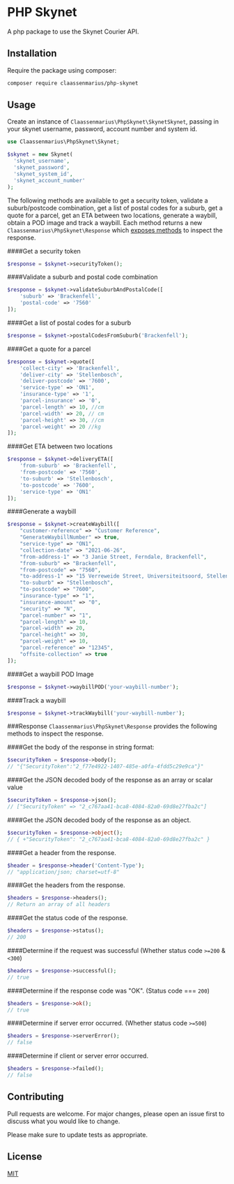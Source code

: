 # PHP Skynet

A php package to use the Skynet Courier API.

## Installation

Require the package using composer:
```bash
composer require claassenmarius/php-skynet
```

## Usage

Create an instance of ```Claassenmarius\PhpSkynet\SkynetSkynet```, passing in your skynet username,
password, account number and system id.


```php
use Claassenmarius\PhpSkynet\Skynet;

$skynet = new Skynet(
  'skynet_username',
  'skynet_password',
  'skynet_system_id',
  'skynet_account_number'
);
```
The following methods are available to get a security token, validate a suburb/postcode combination, get a list of postal
codes for a suburb, get a quote for a parcel, get an ETA between two locations, generate a waybill, obtain a POD image and
track a waybill. Each method returns a new ```Claassenmarius\PhpSkynet\Response``` which 
[exposes methods](###response) to inspect the response.

####Get a security token

```php
$response = $skynet->securityToken();
```

####Validate a suburb and postal code combination
```php
$response = $skynet->validateSuburbAndPostalCode([
    'suburb' => 'Brackenfell',
    'postal-code' => '7560'
]);
```

####Get a list of postal codes for a suburb
```php
$response = $skynet->postalCodesFromSuburb('Brackenfell');
```

####Get a quote for a parcel
```php
$response = $skynet->quote([
    'collect-city' => 'Brackenfell',
    'deliver-city' => 'Stellenbosch',
    'deliver-postcode' => '7600',
    'service-type' => 'ON1',
    'insurance-type' => '1',
    'parcel-insurance' => '0',    
    'parcel-length' => 10, //cm
    'parcel-width' => 20, // cm
    'parcel-height' => 30, //cm
    'parcel-weight' => 20 //kg
]);
```

####Get ETA between two locations
```php
$response = $skynet->deliveryETA([
    'from-suburb' => 'Brackenfell',
    'from-postcode' => '7560',
    'to-suburb' => 'Stellenbosch',
    'to-postcode' => '7600',
    'service-type' => 'ON1'
]);
```

####Generate a waybill
```php
$response = $skynet->createWaybill([
    "customer-reference" => "Customer Reference",
    "GenerateWaybillNumber" => true,
    "service-type" => "ON1",
    "collection-date" => "2021-06-26",
    "from-address-1" => "3 Janie Street, Ferndale, Brackenfell",
    "from-suburb" => "Brackenfell",
    "from-postcode" => "7560",
    "to-address-1" => "15 Verreweide Street, Universiteitsoord, Stellenbosch",
    "to-suburb" => "Stellenbosch",
    "to-postcode" => "7600",
    "insurance-type" => "1",
    "insurance-amount" => "0",
    "security" => "N",
    "parcel-number" => "1",
    "parcel-length" => 10,
    "parcel-width" => 20,
    "parcel-height" => 30,
    "parcel-weight" => 10,
    "parcel-reference" => "12345",
    "offsite-collection" => true
]);
```

####Get a waybill POD Image
```php
$response = $skynet->waybillPOD('your-waybill-number');
```

####Track a waybill
```php
$response = $skynet->trackWaybill('your-waybill-number');
```

###Response
```Claassenmarius\PhpSkynet\Response``` provides the following methods to inspect the response.

####Get the body of the response in string format:
```php
$securityToken = $response->body(); 
// "{"SecurityToken":"2_f77e4922-1407-485e-a0fa-4fdd5c29e9ca"}" 
```

####Get the JSON decoded body of the response as an array or scalar value
```php
$securityToken = $response->json(); 
// ["SecurityToken" => "2_c767aa41-bca8-4084-82a0-69d8e27fba2c"] 
```

####Get the JSON decoded body of the response as an object.
```php
$securityToken = $response->object(); 
// { +"SecurityToken": "2_c767aa41-bca8-4084-82a0-69d8e27fba2c" }
```
####Get a header from the response.
```php
$header = $response->header('Content-Type'); 
// "application/json; charset=utf-8"
```

####Get the headers from the response.
```php
$headers = $response->headers(); 
// Return an array of all headers
```
####Get the status code of the response.
```php
$headers = $response->status(); 
// 200
```

####Determine if the request was successful (Whether status code ```>=200``` & ```<300```)
```php
$headers = $response->successful(); 
// true
```

####Determine if the response code was "OK". (Status code === ```200```)
```php
$headers = $response->ok(); 
// true
```

####Determine if server error occurred. (Whether status code ```>=500```)
```php
$headers = $response->serverError(); 
// false
```

####Determine if client or server error occurred.
```php
$headers = $response->failed(); 
// false
```



## Contributing
Pull requests are welcome. For major changes, please open an issue first to discuss what you would like to change.

Please make sure to update tests as appropriate.

## License
[MIT](./LICENCE.md)
